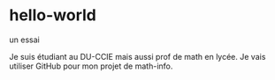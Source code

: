 # hello-world
un essai

Je suis étudiant au DU-CCIE mais aussi prof de math en lycée.
Je vais utiliser GitHub pour mon projet de math-info.

